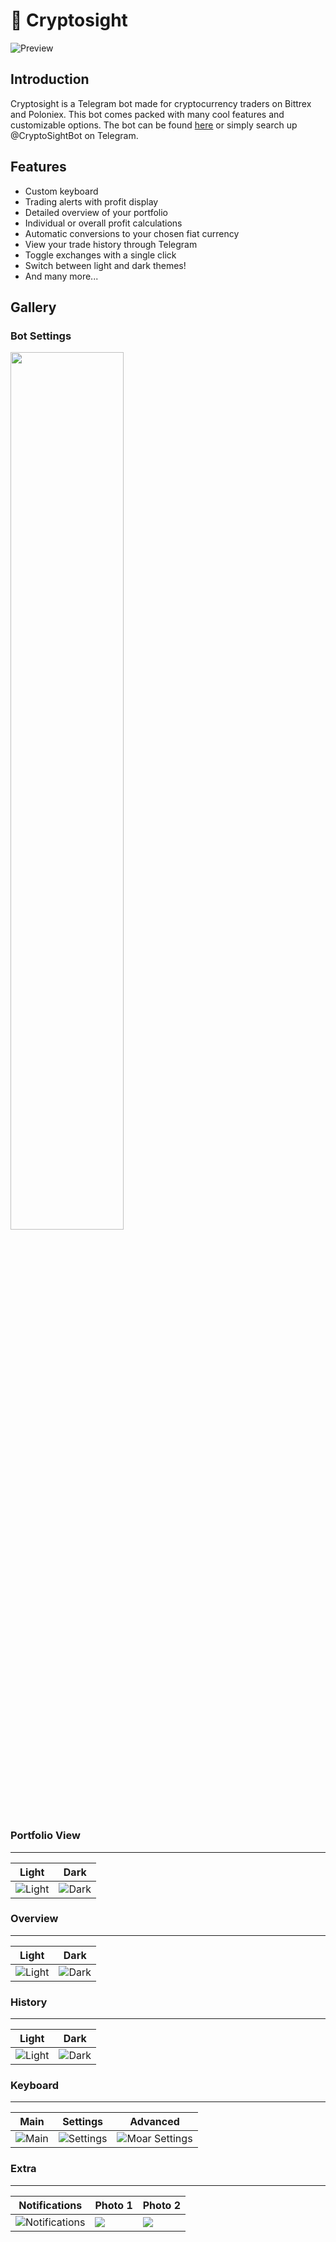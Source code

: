 # 🤖 Cryptosight
![Preview](https://i.imgur.com/UAX84hU.png)

## Introduction
Cryptosight is a Telegram bot made for cryptocurrency traders on Bittrex and Poloniex. This bot comes packed with many cool features and customizable options.
The bot can be found [here](http://t.me/CryptoSightBot) or simply search up @CryptoSightBot on Telegram.

## Features
* Custom keyboard
* Trading alerts with profit display
* Detailed overview of your portfolio
* Individual or overall profit calculations
* Automatic conversions to your chosen fiat currency
* View your trade history through Telegram
* Toggle exchanges with a single click
* Switch between light and dark themes!
* And many more...

## Gallery

### Bot Settings
<img src="https://i.imgur.com/16xnYtz.jpg" width="60%" >

### Portfolio View
---

| Light | Dark |
|----|----|
|![Light](https://i.imgur.com/IWfjNzV.jpg)|![Dark](https://i.imgur.com/Ggpj0Hs.jpg)|

### Overview
---

| Light | Dark |
|----|----|
|![Light](https://i.imgur.com/4hoFBRp.jpg)|![Dark](https://i.imgur.com/nM8cGoE.jpg)|

### History
---

| Light | Dark |
|----|----|
|![Light](https://i.imgur.com/HAnZz9S.jpg)|![Dark](https://i.imgur.com/5BLU1uR.jpg)|

### Keyboard
---

| Main | Settings | Advanced |
|----|----|----|
|![Main](https://i.imgur.com/qr24zp3.png)|![Settings](https://i.imgur.com/dKurh3X.png)|![Moar Settings](https://i.imgur.com/DUPVrY1.png)|

### Extra
---

| Notifications | Photo 1 | Photo 2 |
|----|----|----|
|![Notifications](https://i.imgur.com/kovkI6S.jpg)|![](https://i.imgur.com/SUfehzg.jpg)|![](https://i.imgur.com/EQfE4au.jpg)|
